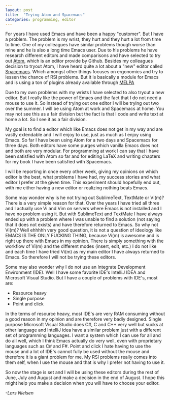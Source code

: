 ```yaml
---
layout: post
title:  "Trying Atom and Spacemacs"
categories: programming, editor
---
```

For years I have used Emacs and have been a happy "customer". But I have a
problem. The problem is my wrist, they hurt and they hurt a lot from time to
time. One of my colleagues have similar problems though worse than mine and he
is also a long time Emacs user. Due to his problems he have research different
editors and made comparisons and have selected to try out [Atom](https://atom.io),
which is an editor provide by Github. Besides my colleagues decision to tryout
Atom, I have heard quite a lot about a "new" editor called [Spacemacs](http://spacemacs.org).
Which amongst other things focuses on ergonomics and try to lessen the chance
of RSI problems. But it is basically a module for Emacs and is using a ton of
plugins already available through [MELPA](https://melpa.org)

Due to my own problems with my wrists I have selected to also tryout a new
editor. But I really like the power of Emacs and the fact that I do not need a
mouse to use it. So instead of trying out one editor I will be trying out two
over the summer. I will be using Atom at work and Spacemacs at home. You may not
see this as a fair division but the fact is that I code and write text at home
a lot. So I see it as a fair division.

My goal is to find a editor which like Emacs does not get in my way and are
vastly extendable and I will enjoy to use, just as much as I enjoy using Emacs.
So far I have been using Atom for a two days and Spacemacs for three days. Both
editors have some purges which vanilla Emacs does not and both are very modular.
For programming at work I can say that I have been satisfied with Atom so far
and for editing LaTeX and writing chapters for my book I have been satisfied
with Spacemacs.

I will be reporting in once every other week, giving my opinions on which
editor is the best, what problems I have had, my success stories and what editor
I prefer at the given time. This experiment should hopefully end out, with me
either having a new editor or realizing nothing beats Emacs.

Some may wonder why is he not trying out SublimeText, TextMate or Vi(m)? There
is a very simple reason for that. Over the years I have tried all three and I
actually use Vi and Vim on servers where Emacs is not installed and I have no
problem using it. But with SublimeText and TextMate I have always ended up with
a problem where I was unable to find a solution (not saying that it does not
    exists) and have therefore returned to Emacs. So why not Vi(m)? Well ehhhhh
very good question, it is not a question of ideology like EMACS IS THE ONLY
FUCKING THING, because Vi(m) is awesome and is right up there with Emacs in my
opinion. There is simply something with the workflow of Vi(m) and the different
modes (insert, edit, etc.) I do not like and each time I have tried Vi(m) as my
main editor I have always returned to Emacs. So therefore I will not be trying
these editors.

Some may also wonder why I do not use an Integrate Development Environment (IDE).
Well I have some favorite IDE's IntelliJ IDEA and Microsoft Visual Studio. But I
have a couple of problems with IDE's, most are:

- Resource heavy
- Single purpose
- Point and click

In the terms of resource heavy, most IDE's are very RAM consuming without a good
reason in my opinion and are therefore very badly designed. Single purpose
Microsoft Visual Studio does C#, C and C++ very well but sucks at other language
and IntelliJ idea have a similar problem just with a different set of programming
languages. I want a system which I can use for all and do all well, which I think
Emacs actually do very well, even with proprietary languages such as C# and F#.
Point and click I hate having to use the mouse and a lot of IDE's cannot fully
be used without the mouse and therefore it is a giant problem for me. My RSI
problems really comes into them self, when I use the mouse and that is why I
prefer not having to use it.

So now the stage is set and I will be using these editors during the rest of
June, July and August and make a decision in the end of August. I hope this
might help you make a decision when you will have to choose your editor.

_-Lars Nielsen_
